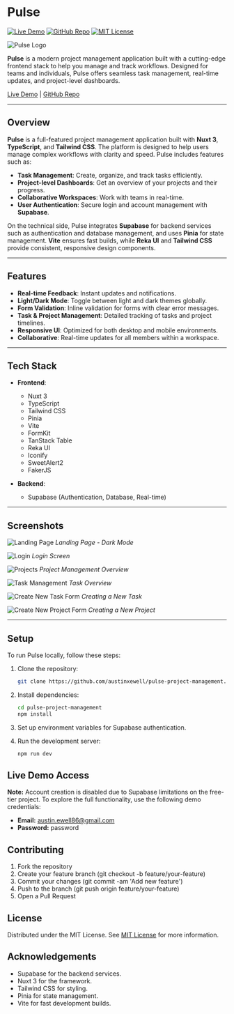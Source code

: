 # Pulse
[![Live Demo](https://img.shields.io/badge/Live%20Demo-Online-brightgreen)](https://pulse-project-managment.netlify.app/)
[![GitHub Repo](https://img.shields.io/badge/GitHub%20Repo-View-blue)](https://github.com/austinxewell/pulse-project-management)
[![MIT License](https://img.shields.io/badge/License-MIT-green)](https://opensource.org/licenses/MIT)

![Pulse Logo](https://i.postimg.cc/Gp5JydPy/pulse-landing.png)

**Pulse** is a modern project management application built with a cutting-edge frontend stack to help you manage and track workflows. Designed for teams and individuals, Pulse offers seamless task management, real-time updates, and project-level dashboards.

[Live Demo](https://pulse-project-managment.netlify.app/) | [GitHub Repo](https://github.com/austinxewell/pulse-project-management)

---

## Overview

**Pulse** is a full-featured project management application built with **Nuxt 3**, **TypeScript**, and **Tailwind CSS**. The platform is designed to help users manage complex workflows with clarity and speed. Pulse includes features such as:

- **Task Management**: Create, organize, and track tasks efficiently.
- **Project-level Dashboards**: Get an overview of your projects and their progress.
- **Collaborative Workspaces**: Work with teams in real-time.
- **User Authentication**: Secure login and account management with **Supabase**.

On the technical side, Pulse integrates **Supabase** for backend services such as authentication and database management, and uses **Pinia** for state management. **Vite** ensures fast builds, while **Reka UI** and **Tailwind CSS** provide consistent, responsive design components.

---

## Features

- **Real-time Feedback**: Instant updates and notifications.
- **Light/Dark Mode**: Toggle between light and dark themes globally.
- **Form Validation**: Inline validation for forms with clear error messages.
- **Task & Project Management**: Detailed tracking of tasks and project timelines.
- **Responsive UI**: Optimized for both desktop and mobile environments.
- **Collaborative**: Real-time updates for all members within a workspace.

---

## Tech Stack

- **Frontend**: 
  - Nuxt 3
  - TypeScript
  - Tailwind CSS
  - Pinia
  - Vite
  - FormKit
  - TanStack Table
  - Reka UI
  - Iconify
  - SweetAlert2
  - FakerJS

- **Backend**:
  - Supabase (Authentication, Database, Real-time)

---

## Screenshots

![Landing Page](https://i.postimg.cc/Gp5JydPy/pulse-landing.png)
*Landing Page - Dark Mode*

![Login](https://i.postimg.cc/bvTph7cJ/pulse-login.png)
*Login Screen*

![Projects](https://i.postimg.cc/vTRr0hN8/pulse-projects.png)
*Project Management Overview*

![Task Management](https://i.postimg.cc/TPdk5SSB/Tasks.png)
*Task Overview*

![Create New Task Form](https://i.postimg.cc/gjHXhM1B/pulse-task-creating.png)
*Creating a New Task*

![Create New Project Form](https://i.postimg.cc/9MTqmXb2/pulse-project-creation.png)
*Creating a New Project*

---

## Setup

To run Pulse locally, follow these steps:

1. Clone the repository:

   ```bash
   git clone https://github.com/austinxewell/pulse-project-management.git
   ```

2. Install dependencies:
   ```bash
   cd pulse-project-management
   npm install
   ```

3. Set up environment variables for Supabase authentication.

4. Run the development server:
    ```bash
    npm run dev
    ```
## Live Demo Access
**Note:** Account creation is disabled due to Supabase limitations on the free-tier project. To explore the full functionality, use the following demo credentials:

- **Email:** austin.ewell86@gmail.com
- **Password:** password

## Contributing
1. Fork the repository
2. Create your feature branch (git checkout -b feature/your-feature)
3. Commit your changes (git commit -am 'Add new feature')
4. Push to the branch (git push origin feature/your-feature)
5. Open a Pull Request

## License
Distributed under the MIT License. See [MIT License](https://opensource.org/licenses/MIT) for more information.

## Acknowledgements
- Supabase for the backend services.
- Nuxt 3 for the framework.
- Tailwind CSS for styling.
- Pinia for state management.
- Vite for fast development builds.
